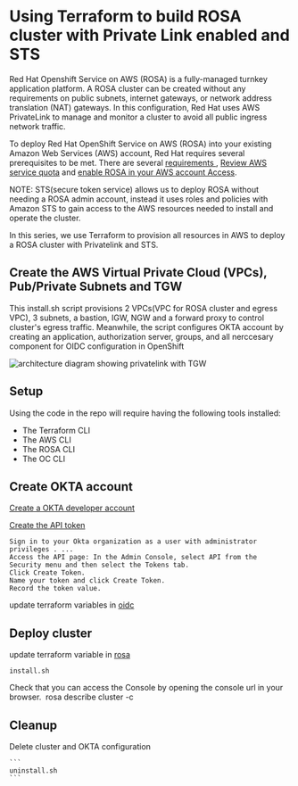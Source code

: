 # Using Terraform to build ROSA cluster with Private Link enabled and STS

Red Hat Openshift Service on AWS (ROSA) is a fully-managed turnkey application platform. A ROSA cluster can be created without any requirements on public subnets, internet gateways, or network address translation (NAT) gateways. In this configuration, Red Hat uses AWS PrivateLink to manage and monitor a cluster to avoid all public ingress network traffic.

To deploy Red Hat OpenShift Service on AWS (ROSA) into your existing Amazon Web Services (AWS) account, Red Hat requires several prerequisites to be met. There are several [requirements ](https://docs.openshift.com/rosa/rosa_planning/rosa-sts-aws-prereqs.html#rosa-sts-aws-prereqs), [Review AWS service quota](https://docs.openshift.com/rosa/rosa_planning/rosa-sts-required-aws-service-quotas.html#rosa-sts-required-aws-service-quotasr) and [enable ROSA in your AWS account Access](https://docs.openshift.com/rosa/rosa_planning/rosa-sts-setting-up-environment.html#rosa-sts-setting-up-environment).


NOTE: STS(secure token service) allows us to deploy ROSA without needing a ROSA admin account, instead it uses roles and policies with Amazon STS to gain access to the AWS resources needed to install and operate the cluster.

In this series, we use Terraform to provision all resources in AWS to deploy a ROSA cluster with Privatelink and STS.  

## Create the AWS Virtual Private Cloud (VPCs), Pub/Private Subnets and TGW

This install.sh script provisions 2 VPCs(VPC for ROSA cluster and egress VPC), 3 subnets, a bastion, IGW, NGW and a forward proxy to control cluster's egress traffic. Meanwhile, the script configures OKTA account by creating  an application, authorization server, groups, and all nerccesary component for OIDC configuration in OpenShift 



![architecture diagram showing privatelink with TGW](./images/ROSA_PrivateLink_TGW_Proxy.png)

## Setup

Using the code in the repo will require having the following tools installed:

- The Terraform CLI
- The AWS CLI
- The ROSA CLI
- The OC CLI

## Create OKTA account
[Create a OKTA developer account](https://developer.okta.com/signup/)

[Create the API token](https://developer.okta.com/docs/guides/create-an-api-token/main/)

    Sign in to your Okta organization as a user with administrator privileges . ...
    Access the API page: In the Admin Console, select API from the Security menu and then select the Tokens tab.
    Click Create Token.
    Name your token and click Create Token.
    Record the token value.

update terraform variables in [oidc](./oidc/oidc.tf)
## Deploy cluster

update terraform variable in [rosa](./rosa/rosa_sts_prvlnk.tf)

   ```
   install.sh
   ```

 Check that you can access the Console by opening the console url in your browser.
   ‍
   rosa describe cluster -c <clustername>
   

## Cleanup

  Delete cluster and OKTA configuration

    ```
    uninstall.sh
    ```

